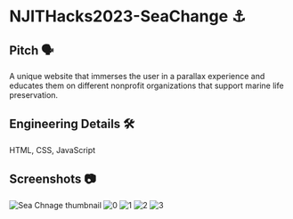 # NJITHacks2023-SeaChange ⚓

## Pitch 🗣️
A unique website that immerses the user in a parallax experience and educates them on different nonprofit organizations that support marine life preservation.

## Engineering Details 🛠️
HTML, CSS, JavaScript

## Screenshots 📷
![Sea Chnage thumbnail](https://github.com/jennatnguyen/HACKNJIT2023-SeaChange/assets/145524606/8b23b23e-e3f6-4ff9-af7a-ead24762da22)
![0](https://github.com/jennatnguyen/HACKNJIT2023-SeaChange/assets/145524606/a6ff9c75-6369-4c83-a7f1-ad56f3a0ae6d)
![1](https://github.com/jennatnguyen/HACKNJIT2023-SeaChange/assets/145524606/b12a21df-65b0-428c-aa59-ecc922e70978)
![2](https://github.com/jennatnguyen/HACKNJIT2023-SeaChange/assets/145524606/668bdb5b-af2d-415a-9d94-b16e6ffe06e9)
![3](https://github.com/jennatnguyen/HACKNJIT2023-SeaChange/assets/145524606/7d4e88a9-6038-4f67-ab8c-703377bde33d)
